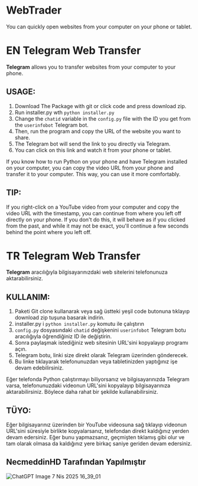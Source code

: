 # WebTrader
You can quickly open websites from your computer on your phone or tablet.

# EN  Telegram Web Transfer

**Telegram** allows you to transfer websites from your computer to your phone. 

## USAGE:
1. Download The Package with git or click code and press download zip.
2. Run installer.py wth `python installer.py`
3. Change the `chatid` variable in the `config.py` file with the ID you get from the `userinfobot` Telegram bot. 
4. Then, run the program and copy the URL of the website you want to share. 
5. The Telegram bot will send the link to you directly via Telegram.
6. You can click on this link and watch it from your phone or tablet.

If you know how to run Python on your phone and have Telegram installed on your computer, you can copy the video URL from your phone and transfer it to your computer. This way, you can use it more comfortably.

## TIP:
If you right-click on a YouTube video from your computer and copy the video URL with the timestamp, you can continue from where you left off directly on your phone. If you don't do this, it will behave as if you clicked from the past, and while it may not be exact, you'll continue a few seconds behind the point where you left off.

# TR  Telegram Web Transfer

**Telegram** aracılığıyla bilgisayarınızdaki web sitelerini telefonunuza aktarabilirsiniz.

## KULLANIM:
1. Paketi Git clone kullanarak veya sağ üstteki yeşil code butonuna tıklayıp download zip tuşuna basarak indirin.
2. installer.py i `python installer.py` komutu ile çalıştırın
3. `config.py` dosyasındaki `chatid` değişkenini `userinfobot` Telegram botu aracılığıyla öğrendiğiniz ID ile değiştirin.
4. Sonra paylaşmak istediğiniz web sitesinin URL'sini kopyalayıp programı açın.
5. Telegram botu, linki size direkt olarak Telegram üzerinden gönderecek.
6. Bu linke tıklayarak telefonunuzdan veya tabletinizden yaptığınız işe devam edebilirsiniz.

Eğer telefonda Python çalıştırmayı biliyorsanız ve bilgisayarınızda Telegram varsa, telefonunuzdaki videonun URL'sini kopyalayıp bilgisayarınıza aktarabilirsiniz. Böylece daha rahat bir şekilde kullanabilirsiniz.

## TÜYO:
Eğer bilgisayarınız üzerinden bir YouTube videosuna sağ tıklayıp videonun URL'sini süresiyle birlikte kopyalarsanız, telefondan direkt kaldığınız yerden devam edersiniz. Eğer bunu yapmazsanız, geçmişten tıklamış gibi olur ve tam olarak olmasa da kaldığınız yere birkaç saniye geriden devam edersiniz.
## NecmeddinHD Tarafından Yapılmıştır
![ChatGPT Image 7 Nis 2025 16_39_01](https://github.com/user-attachments/assets/b3cd64af-75b2-488f-a967-0e3de3cce00a)
